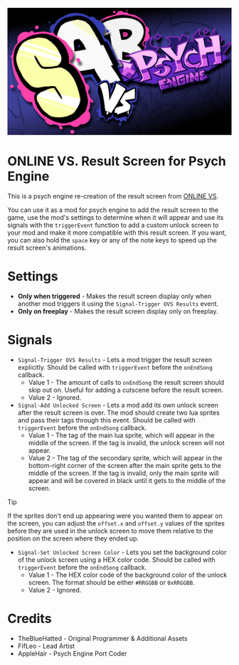 ![ONLINE VS. Results for Psych Banner](banner.png)

# ONLINE VS. Result Screen for Psych Engine

This is a psych engine re-creation of the result screen from [ONLINE VS](https://gamebanana.com/mods/286594).

You can use it as a mod for psych engine to add the result screen to the game, use the mod's settings to determine when it will appear and use its signals with the `triggerEvent` function to add a custom unlock screen to your mod and make it more compatible with this result screen. If you want, you can also hold the `space` key or any of the note keys to speed up the result screen's animations.

# Settings

* **Only when triggered** - Makes the result screen display only when another mod triggers it using the `Signal-Trigger OVS Results` event.
* **Only on freeplay** - Makes the result screen display only on freeplay.

# Signals

* `Signal-Trigger OVS Results` - Lets a mod trigger the result screen explicitly. Should be called with `triggerEvent` before the `onEndSong` callback.
    * Value 1 - The amount of calls to `onEndSong` the result screen should skip out on. Useful for adding a cutscene before the result screen.
    * Value 2 - Ignored.
* `Signal-Add Unlocked Screen` - Lets a mod add its own unlock screen after the result screen is over. The mod should create two lua sprites and pass their tags through this event. Should be called with `triggerEvent` before the `onEndSong` callback.
    * Value 1 - The tag of the main lua sprite, which will appear in the middle of the screen. If the tag is invalid, the unlock screen will not appear.
    * Value 2 - The tag of the secondary sprite, which will appear in the bottom-right corner of the screen after the main sprite gets to the middle of the screen. If the tag is invalid, only the main sprite will appear and will be covered in black until it gets to the middle of the screen.
> [!TIP]
> If the sprites don't end up appearing were you wanted them to appear on the screen, you can adjust the `offset.x` and `offset.y` values of the sprites before they are used in the unlock screen to move them relative to the position on the screen where they ended up.
* `Signal-Set Unlocked Screen Color` - Lets you set the background color of the unlock screen using a HEX color code. Should be called with `triggerEvent` before the `onEndSong` callback.
    * Value 1 - The HEX color code of the background color of the unlock screen. The format should be either `#RRGGBB` or `0xRRGGBB`.
    * Value 2 - Ignored.


# Credits

* TheBlueHatted - Original Programmer & Additional Assets
* FifLeo - Lead Artist
* AppleHair - Psych Engine Port Coder
